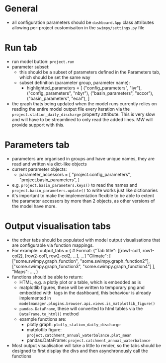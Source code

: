 

# General

- all configuration parameters should be `dashboard.App` class attributes allowing per-project customisaiton in the `swimpy/settings.py` file


# Run tab

- run model button: `project.run`
- parameter subset:
    - this should be a subset of parameters defined in the Parameters tab, which should be set the same way
    - subset definition (parameter group, parameter name):
        - highlighted_parameters = [
            ("config_parameters", "iyr"),
            ("config_parameters", "nbyr"),
            ("basin_parameters", "sccor"),
            ("basin_parameters", "ecal"),
        ]
- the graph thats being updated when the model runs currently relies on reading the entire model output file every iteration via the `project.station_daily_discharge` property attribute. This is very slow and will have to be streamlined to only read the added lines. MW will provide support with this.


# Parameters tab

- parameters are organised in groups and have unique names, they are read and written via dict-like objects
- current parameter objects:
    - parameter_accessors = [
        "project.config_parameters",
        "project.basin_parameters",
    ]
- e.g. `project.basin_parameters.keys()` to read the names and `project.basin_parameters.update()` to write works just like dictionaries
- it's important to make the implementation flexible to be able to extent the parameter accessors by more than 2 objects, as other versions of the model have more.


# Output visualisation tabs

- the other tabs should be populated with model output visualisations that are configurable via function mappings.
- For example:
    output_tabs = {
        # Format: {"Tab title": [[row1-col1, row1-col2], [row2-col1, row2-col2, ...], ...]
            "Climate": [
                ["some.swimpy.graph_function", "some.swimpy.graph_function2"],
                ["some.swimpy.graph_function3", "some.swimpy.graph_function4"]
            ],
            "Maps": ...,
    }
- functions should be able to return:
    - HTML, e.g. a plotly plot or a table, which is embedded as is
    - matplotlib figures, these will be written to temporary png and embedded with <img> tags in the dashboard, this behaviour is already implemented in `modelmanager.plugins.browser.api.views.is_matplotlib_figure()`
    - `pandas.DataFrame`, these will converted to html tables via the `DataFrame.to_html()` method
    - example functions are:
        - plotly graph: `plotly_station_daily_discharge`
        - matplotlib figure: `project.catchment_annual_waterbalance.plot_mean`
        - pandas.DataFrame: `project.catchment_annual_waterbalance`
- Most output visualisation will take a little to render, so the tabs should be designed to first display the divs and then asynchronously call the functions